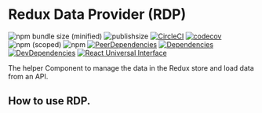 # Redux Data Provider (RDP)

![npm bundle size (minified)](https://img.shields.io/bundlephobia/min/redux-data-provider.svg)
![publishsize](https://badgen.net/packagephobia/publish/redux-data-provider)
[![CircleCI](https://circleci.com/gh/baoduy/redux-data-provider.svg?style=svg)](https://circleci.com/gh/baoduy/redux-data-provider)
[![codecov](https://codecov.io/gh/baoduy/redux-data-provider/branch/develop/graph/badge.svg)](https://codecov.io/gh/baoduy/redux-data-provider)
![npm (scoped)](https://img.shields.io/npm/v/redux-data-provider.svg)
![npm](https://img.shields.io/npm/l/redux-data-provider.svg)
[![PeerDependencies](https://img.shields.io/david/peer/baoduy/redux-data-provider.svg)](https://david-dm.org/baoduy/redux-data-provider?type=peer)
[![Dependencies](https://img.shields.io/david/baoduy/redux-data-provider.svg)](https://david-dm.org/baoduy/redux-data-provider)
[![DevDependencies](https://img.shields.io/david/dev/baoduy/redux-data-provider.svg)](https://david-dm.org/baoduy/redux-data-provider?type=develop)
[![React Universal Interface](https://img.shields.io/badge/React-Universal%20Interface-green.svg)](https://github.com/streamich/react-universal-interface)

The helper Component to manage the data in the Redux store and load data from an API.

## How to use RDP.

